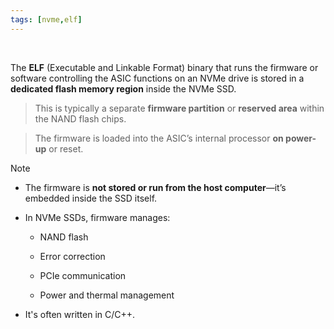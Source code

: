 ```yaml
---
tags: [nvme,elf]
---
```


</br>

The **ELF** (Executable and Linkable Format) binary that runs the firmware or software controlling the ASIC functions on an NVMe drive is stored in a **dedicated flash memory region** inside the NVMe SSD.

> This is typically a separate **firmware partition** or **reserved area** within the NAND flash chips.
    
> The firmware is loaded into the ASIC’s internal processor **on power-up** or reset.


> [!note] 
> - The firmware is **not stored or run from the host computer**—it’s embedded inside the SSD itself. 
> - In NVMe SSDs, firmware manages:   
>     - NAND flash
>         
>     - Error correction
>         
>     - PCIe communication
>         
>     - Power and thermal management
>         
> - It's often written in C/C++.
